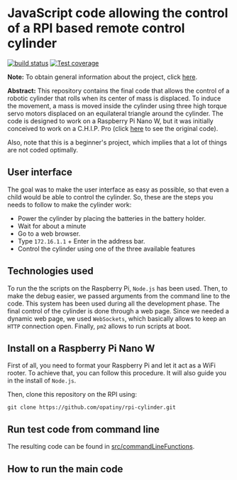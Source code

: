 # JavaScript code allowing the control of a RPI based remote control cylinder

  [![build status][travis-image]][travis-url]
  [![Test coverage][codecov-image]][codecov-url]

__Note:__ To obtain general information about the project, click [here](https://opatiny.github.io/rc2/).

**Abstract:**
This repository contains the final code that allows the control of a robotic cylinder that rolls when its center of mass is displaced. To induce the movement, a mass is moved inside the cylinder using three high torque servo motors displaced on an equilateral triangle around the cylinder. The code is designed to work on a Raspberry Pi Nano W, but it was initially conceived to work on a C.H.I.P. Pro (click [here](https://github.com/opatiny/chip) to see the original code).

Also, note that this is a beginner's project, which implies that a lot of things are not coded optimally.

## User interface
The goal was to make the user interface as easy as possible, so that even a child would be able to control the cylinder. So, these are the steps you needs to follow to make the cylinder work:
- Power the cylinder by placing the batteries in the battery holder.
- Wait for about a minute
- Go to a web browser.
- Type `172.16.1.1` + Enter in the address bar.
- Control the cylinder using one of the three available features

## Technologies used

To run the the scripts on the Raspberry Pi, `Node.js` has been used. Then, to make the debug easier, we passed arguments from the command line to the code. This system has been used during all the development phase. The final control of the cylinder is done through a web page. Since we needed a dynamic web page, we used `WebSockets`, which basically allows to keep an `HTTP` connection open. Finally, `pm2` allows to run scripts at boot.

## Install on a Raspberry Pi Nano W
First of all, you need to format your Raspberry Pi and let it act as a WiFi rooter. To achieve that, you can follow this procedure. It will also guide you in the install of `Node.js`.

Then, clone this repository on the RPI using:
```console
git clone https://github.com/opatiny/rpi-cylinder.git
```




## Run test code from command line
The resulting code can be found in [src/commandLineFunctions](https://github.com/opatiny/rpi-cylinder/tree/master/src/commandLineFunctions).



## How to run the main code




[travis-image]: https://img.shields.io/travis/opatiny/chip/master.svg?style=flat-square
[travis-url]: https://travis-ci.org/opatiny/chip
[codecov-image]: https://img.shields.io/codecov/c/github/opatiny/chip.svg?style=flat-square
[codecov-url]: https://codecov.io/github/opatiny/chip